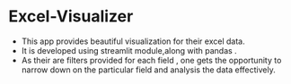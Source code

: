 # Excel-Visualizer
 * This app provides beautiful visualization for their excel data.
 * It is developed using streamlit module,along with pandas .
 * As their are filters provided for each field , one gets the opportunity to narrow down on the particular field and analysis the data effectively.
 
